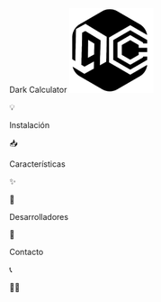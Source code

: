 
Dark Calculator
<img src="GITHUB/logo-darkcalculator.png" width="150">

💡 


Instalación

📥 

Características

✨ 

🎨 

Desarrolladores

👤 

Contacto

📞 

💫🧮
